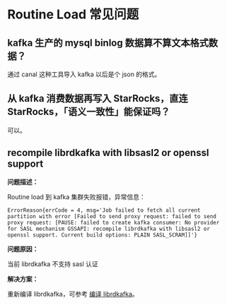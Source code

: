 # Routine Load 常见问题

## kafka 生产的 mysql binlog 数据算不算文本格式数据？

通过 canal 这种工具导入 kafka 以后是个 json 的格式。

## 从 kafka 消费数据再写入 StarRocks，直连 StarRocks，「语义一致性」能保证吗？

可以。

## recompile librdkafka with libsasl2 or openssl support

**问题描述：**

Routine load 到 kafka 集群失败报错，异常信息：

```plain text
ErrorReason{errCode = 4, msg='Job failed to fetch all current partition with error [Failed to send proxy request: failed to send proxy request: [PAUSE: failed to create kafka consumer: No provider for SASL mechanism GSSAPI: recompile librdkafka with libsasl2 or openssl support. Current build options: PLAIN SASL_SCRAM]]'}
```

**问题原因：**

当前 librdkafka 不支持 sasl 认证

**解决方案：**

重新编译 librdkafka，可参考 [编译 librdkafka](https://www.codeleading.com/article/8708676746/)。
